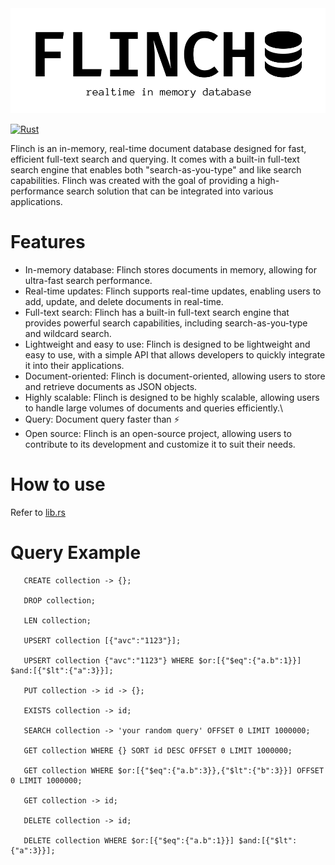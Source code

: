 <img src="assets/flinch.png">

[![Rust](https://github.com/mjm918/flinch/actions/workflows/rust.yml/badge.svg)](https://github.com/mjm918/flinch/actions/workflows/rust.yml)

Flinch is an in-memory, real-time document database designed for fast, efficient full-text search and querying. It comes with a built-in full-text search engine that enables both "search-as-you-type" and like search capabilities. Flinch was created with the goal of providing a high-performance search solution that can be integrated into various applications.

# Features
- In-memory database: Flinch stores documents in memory, allowing for ultra-fast search performance.
- Real-time updates: Flinch supports real-time updates, enabling users to add, update, and delete documents in real-time.
- Full-text search: Flinch has a built-in full-text search engine that provides powerful search capabilities, including search-as-you-type and wildcard search.
- Lightweight and easy to use: Flinch is designed to be lightweight and easy to use, with a simple API that allows developers to quickly integrate it into their applications.
- Document-oriented: Flinch is document-oriented, allowing users to store and retrieve documents as JSON objects.
- Highly scalable: Flinch is designed to be highly scalable, allowing users to handle large volumes of documents and queries efficiently.\
- Query: Document query faster than ⚡️
- Open source: Flinch is an open-source project, allowing users to contribute to its development and customize it to suit their needs.

# How to use

Refer to [lib.rs](src%2Flib.rs)

# Query Example

 ```
    CREATE collection -> {};

    DROP collection;
    
    LEN collection;
    
    UPSERT collection [{"avc":"1123"}];
    
    UPSERT collection {"avc":"1123"} WHERE $or:[{"$eq":{"a.b":1}}] $and:[{"$lt":{"a":3}}];
    
    PUT collection -> id -> {};
    
    EXISTS collection -> id;
    
    SEARCH collection -> 'your random query' OFFSET 0 LIMIT 1000000;
    
    GET collection WHERE {} SORT id DESC OFFSET 0 LIMIT 1000000;
    
    GET collection WHERE $or:[{"$eq":{"a.b":3}},{"$lt":{"b":3}}] OFFSET 0 LIMIT 1000000;
    
    GET collection -> id;
    
    DELETE collection -> id;
    
    DELETE collection WHERE $or:[{"$eq":{"a.b":1}}] $and:[{"$lt":{"a":3}}];
 ```